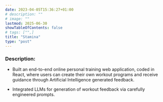 ```yaml
---
date: 2023-04-05T15:36:27+01:00
# description: ""
# image: ""
lastmod: 2025-06-30
showTableOfContents: false
# tags: ["",]
title: "Stamina"
type: "post"
---
```

### Description:
- Built an end-to-end online personal training web application, coded in React, where users can create their own workout programs and receive guidance through Artificial Intelligence generated feedback. 


- Integrated LLMs for generation of workout feedback via carefully engineered prompts. 


